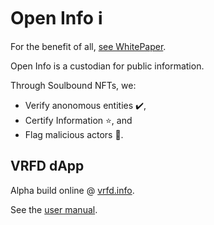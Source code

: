 # Open Info ℹ️

For the benefit of all, [see WhitePaper](https://open-info.gitbook.io/oi-whitepaper/).

Open Info is a custodian for public information.

Through Soulbound NFTs, we:
- Verify anonomous entities ✔️, 
- Certify Information ⭐, and
- Flag malicious actors 🚩. 

## VRFD dApp

Alpha build online @ [vrfd.info](https://vrfd.info/).

See the [user manual](https://open-info.gitbook.io/verified-app/).
